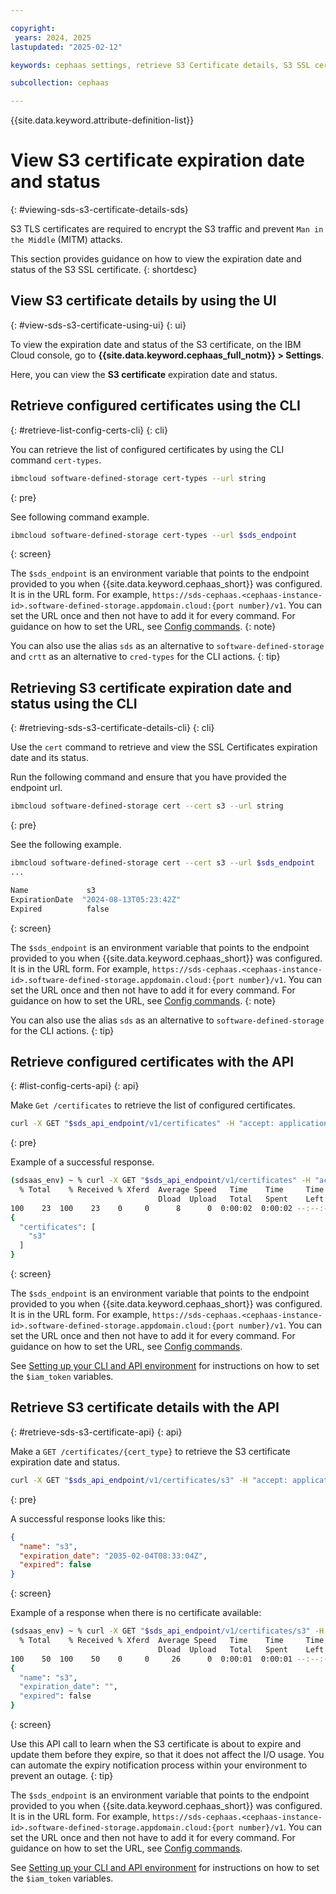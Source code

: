 ```yaml
---

copyright:
 years: 2024, 2025
lastupdated: "2025-02-12"

keywords: cephaas settings, retrieve S3 Certificate details, S3 SSL certificate expiration date, status

subcollection: cephaas

---
```


{{site.data.keyword.attribute-definition-list}}

# View S3 certificate expiration date and status
{: #viewing-sds-s3-certificate-details-sds}

S3 TLS certificates are required to encrypt the S3 traffic and prevent `Man in the Middle` (MITM) attacks.

This section provides guidance on how to view the expiration date and status of the S3 SSL certificate.
{: shortdesc}


## View S3 certificate details by using the UI
{: #view-sds-s3-certificate-using-ui}
{: ui}

To view the expiration date and status of the S3 certificate, on the IBM Cloud console, go to **{{site.data.keyword.cephaas_full_notm}} > Settings**.

Here, you can view the **S3 certificate** expiration date and status.


## Retrieve configured certificates using the CLI
{: #retrieve-list-config-certs-cli}
{: cli}

You can retrieve the list of configured certificates by using the CLI command `cert-types`.

```sh
ibmcloud software-defined-storage cert-types --url string
```
{: pre}

See following command example.


```sh
ibmcloud software-defined-storage cert-types --url $sds_endpoint
```
{: screen}

The `$sds_endpoint` is an environment variable that points to the endpoint provided to you when {{site.data.keyword.cephaas_short}} was configured. It is in the URL form. For example, `https://sds-cephaas.<cephaas-instance-id>.software-defined-storage.appdomain.cloud:{port number}/v1`. You can set the URL once and then not have to add it for every command. For guidance on how to set the URL, see [Config commands](/docs/cephaas?topic=cephaas-ic-sds-cli-reference&interface=cli#ic-config-commands).
{: note}

You can also use the alias `sds` as an alternative to `software-defined-storage` and `crtt` as an alternative to `cred-types` for the CLI actions.
{: tip}



## Retrieving S3 certificate expiration date and status using the CLI
{: #retrieving-sds-s3-certificate-details-cli}
{: cli}

Use the `cert` command to retrieve and view the SSL Certificates expiration date and its status.

Run the following command and ensure that you have provided the endpoint url.

```sh
ibmcloud software-defined-storage cert --cert s3 --url string
```
{: pre}

See the following example.

```bash
ibmcloud software-defined-storage cert --cert s3 --url $sds_endpoint
...

Name             s3
ExpirationDate  "2024-08-13T05:23:42Z"
Expired          false

```
{: screen}

The `$sds_endpoint` is an environment variable that points to the endpoint provided to you when {{site.data.keyword.cephaas_short}} was configured. It is in the URL form. For example, `https://sds-cephaas.<cephaas-instance-id>.software-defined-storage.appdomain.cloud:{port number}/v1`. You can set the URL once and then not have to add it for every command. For guidance on how to set the URL, see [Config commands](/docs/cephaas?topic=cephaas-ic-sds-cli-reference&interface=cli#ic-config-commands).
{: note}

You can also use the alias `sds` as an alternative to `software-defined-storage` for the CLI actions.
{: tip}


## Retrieve configured certificates with the API
{: #list-config-certs-api}
{: api}

Make `Get /certificates` to retrieve the list of configured certificates.

```sh
curl -X GET "$sds_api_endpoint/v1/certificates" -H "accept: application/json" -H "Authorization: $iam_token" -H "IBM-API-Version: 2025-02-01"
```
{: pre}

Example of a successful response.

```sh
(sdsaas_env) ~ % curl -X GET "$sds_api_endpoint/v1/certificates" -H "accept: application/json" -H "Authorization: $iam_token" -H 'IBM-API-Version: 2025-01-15' | jq
  % Total    % Received % Xferd  Average Speed   Time    Time     Time  Current
                                 Dload  Upload   Total   Spent    Left  Speed
100    23  100    23    0     0      8      0  0:00:02  0:00:02 --:--:--     8
{
  "certificates": [
    "s3"
  ]
}
```
{: screen}

The `$sds_endpoint` is an environment variable that points to the endpoint provided to you when {{site.data.keyword.cephaas_short}} was configured. It is in the URL form. For example, `https://sds-cephaas.<cephaas-instance-id>.software-defined-storage.appdomain.cloud:{port number}/v1`. You can set the URL once and then not have to add it for every command. For guidance on how to set the URL, see [Config commands](/docs/cephaas?topic=cephaas-ic-sds-cli-reference&interface=cli#ic-config-commands).


See [Setting up your CLI and API environment](/docs/cephaas?topic=cephaas-set-up-environment) for instructions on how to set the `$iam_token` variables.




## Retrieve S3 certificate details with the API
{: #retrieve-sds-s3-certificate-api}
{: api}

Make a `GET /certificates/{cert_type}` to retrieve the S3 certificate expiration date and status.

```sh
curl -X GET "$sds_api_endpoint/v1/certificates/s3" -H "accept: application/json" -H "IBM-API-Version: 2025-02-01"
```
{: pre}

A successful response looks like this:

```json
{
  "name": "s3",
  "expiration_date": "2035-02-04T08:33:04Z",
  "expired": false
}
```
{: screen}

Example of a response when there is no certificate available:
```sh
(sdsaas_env) ~ % curl -X GET "$sds_api_endpoint/v1/certificates/s3" -H 'accept: application/json'  -H "Authorization: Bearer $TOKEN" -H 'IBM-API-Version: 2025-01-15' | jq
  % Total    % Received % Xferd  Average Speed   Time    Time     Time  Current
                                 Dload  Upload   Total   Spent    Left  Speed
100    50  100    50    0     0     26      0  0:00:01  0:00:01 --:--:--    26
{
  "name": "s3",
  "expiration_date": "",
  "expired": false
}
```
{: screen}


Use this API call to learn when the S3 certificate is about to expire and update them before they expire, so that it does not affect the I/O usage. You can automate the expiry notification process within your environment to prevent an outage.
{: tip}

The `$sds_endpoint` is an environment variable that points to the endpoint provided to you when {{site.data.keyword.cephaas_short}} was configured. It is in the URL form. For example, `https://sds-cephaas.<cephaas-instance-id>.software-defined-storage.appdomain.cloud:{port number}/v1`. You can set the URL once and then not have to add it for every command. For guidance on how to set the URL, see [Config commands](/docs/cephaas?topic=cephaas-ic-sds-cli-reference&interface=cli#ic-config-commands).


See [Setting up your CLI and API environment](/docs/cephaas?topic=cephaas-set-up-environment) for instructions on how to set the `$iam_token` variables.
